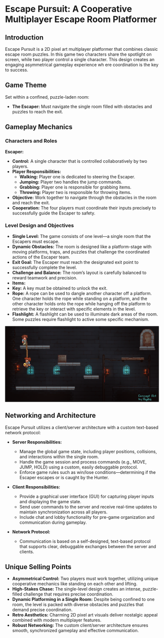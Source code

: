 # Escape Pursuit: A Cooperative Multiplayer Escape Room Platformer

## Introduction

Escape Pursuit is a 2D pixel art multiplayer platformer that combines classic escape room puzzles. In this game two characters share the spotlight on screen, while two player control a single character. This design creates an engaging asymmetrical gameplay experience wh ere coordination is the key to success.

## Game Theme

Set within a confined, puzzle-laden room:
- **The Escaper:** Must navigate the single room filled with obstacles and puzzles to reach the exit.

## Gameplay Mechanics

### Characters and Roles

**Escaper:**
- **Control:** A single character that is controlled collaboratively by two players.
- **Player Responsibilities:**
    - **Walking:** Player one is dedicated to steering the Escaper.
    - **Jumping:** Player two handles the jump commands.
    - **Grabbing:** Player one is responsible for grabbing items.
    - **Throwing:** Player two is responsible for throwing items.
- **Objective:** Work together to navigate through the obstacles in the room and reach the exit.
- **Cooperation:** The four players must coordinate their inputs precisely to successfully guide the Escaper to safety.

### Level Design and Objectives

- **Single Level:** The game consists of one level—a single room that the Escapers must escape.
- **Dynamic Obstacles:** The room is designed like a platform-stage with moving platforms, traps, and puzzles that challenge the coordinated actions of the Escaper team.
- **Exit Goal:** The Escaper must reach the designated exit point to successfully complete the level.
- **Challenge and Balance:** The room’s layout is carefully balanced to reward teamwork and precision.
- **Items:** 
- **Key:** A key must be obtained to unlock the exit.
- **Rope:** A rope can be used to dangle another character off a platform. 
  One character holds the rope while standing on a platform, and the other character holds onto the rope while hanging off the platform to retrieve the key or interact with specific elements in the level.
- **Flashlight:** A flashlight can be used to illuminate dark areas of the room. Some puzzles require flashlight to active some specific mechanism.

![pixelGameMockup.png](pixelGameMockup.png)

## Networking and Architecture

Escape Pursuit utilizes a client/server architecture with a custom text-based network protocol:

- **Server Responsibilities:**
    - Manage the global game state, including player positions, collisions, and interactions within the single room.
    - Handle the game session and process commands (e.g., MOVE, JUMP, HOLD) using a custom, easily debuggable protocol.
    - Enforce game rules such as win/lose conditions—determining if the Escaper escapes or is caught by the Hunter.

- **Client Responsibilities:**
    - Provide a graphical user interface (GUI) for capturing player inputs and displaying the game state.
    - Send user commands to the server and receive real-time updates to maintain synchronization across all players.
    - Include chat and lobby functionality for pre-game organization and communication during gameplay.

- **Network Protocol:**
    - Communication is based on a self-designed, text-based protocol that supports clear, debuggable exchanges between the server and clients.

## Unique Selling Points

- **Asymmetrical Control:** Two players must work together, utilizing unique cooperative mechanics like standing on each other and lifting.
- **High-Stakes Chase:** The single-level design creates an intense, puzzle-filled challenge that requires precise coordination.
- **Dynamic Platforming in a Single Room:** Despite being confined to one room, the level is packed with diverse obstacles and puzzles that demand precise coordination.
- **Retro Aesthetics:** Charming 2D pixel art visuals deliver nostalgic appeal combined with modern multiplayer features.
- **Robust Networking:** The custom client/server architecture ensures smooth, synchronized gameplay and effective communication.
